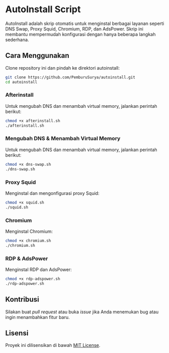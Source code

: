 # AutoInstall Script

AutoInstall adalah skrip otomatis untuk menginstal berbagai layanan seperti DNS Swap, Proxy Squid, Chromium, RDP, dan AdsPower. Skrip ini membantu mempermudah konfigurasi dengan hanya beberapa langkah sederhana.

## Cara Menggunakan

Clone repository ini dan pindah ke direktori autoinstall:

```bash
git clone https://github.com/PemburuSurya/autoinstall.git
cd autoinstall
```

### Afterinstall

Untuk mengubah DNS dan menambah virtual memory, jalankan perintah berikut:

```bash
chmod +x afterinstall.sh
./afterinstall.sh
```

### Mengubah DNS & Menambah Virtual Memory

Untuk mengubah DNS dan menambah virtual memory, jalankan perintah berikut:

```bash
chmod +x dns-swap.sh
./dns-swap.sh
```

### Proxy Squid

Menginstal dan mengonfigurasi proxy Squid:

```bash
chmod +x squid.sh
./squid.sh
```

### Chromium

Menginstal Chromium:

```bash
chmod +x chromium.sh
./chromium.sh
```

### RDP & AdsPower

Menginstal RDP dan AdsPower:

```bash
chmod +x rdp-adspower.sh
./rdp-adspower.sh
```

## Kontribusi

Silakan buat *pull request* atau buka *issue* jika Anda menemukan bug atau ingin menambahkan fitur baru.

## Lisensi

Proyek ini dilisensikan di bawah [MIT License](LICENSE).

